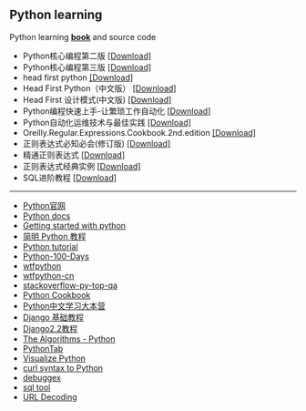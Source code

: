 ## Python learning
Python learning [**book**](/python/book) and source code
- Python核心编程第二版 [[Download]](/python/book/Python核心编程第二版.pdf)
- Python核心编程第三版 [[Download]](/python/book/Python核心编程第三版.pdf)
- head first python [[Download]](/python/book/head%20first%20python.pdf)
- Head First Python（中文版） [[Download]](/python/book/Head%20First%20Python（中文版）.pdf)
- Head First 设计模式(中文版) [[Download]](/python/book/Head%20First%20设计模式(中文版).pdf)
- Python编程快速上手-让繁琐工作自动化 [[Download]](/python/book/Python编程快速上手-让繁琐工作自动化.pdf)
- Python自动化运维技术与最佳实践 [[Download]](/python/book/Python自动化运维技术与最佳实践.pdf)
- Oreilly.Regular.Expressions.Cookbook.2nd.edition [[Download]](/python/book/Oreilly.Regular.Expressions.Cookbook.2nd.edition.pdf)
- 正则表达式必知必会(修订版) [[Download]](/python/book/正则表达式必知必会(修订版).pdf)
- 精通正则表达式 [[Download]](/python/book/精通正则表达式.pdf)
- 正则表达式经典实例 [[Download]](/python/book/正则表达式经典实例.pdf)
- SQL进阶教程 [[Download]](/python/book/SQL进阶教程.pdf)
---
- [Python官网](https://www.python.org/)
- [Python docs](https://docs.python.org/3/)
- [Getting started with python](https://www.cnblogs.com/vamei/tag/Python/)
- [简明 Python 教程](https://woodpecker.org.cn/abyteofpython_cn/chinese/index.html)
- [Python tutorial](https://www.liaoxuefeng.com/wiki/1016959663602400)
- [Python-100-Days](https://github.com/jackfrued/Python-100-Days)
- [wtfpython](https://github.com/satwikkansal/wtfpython)
- [wtfpython-cn](https://github.com/leisurelicht/wtfpython-cn)
- [stackoverflow-py-top-qa](https://github.com/wklken/stackoverflow-py-top-qa)
- [Python Cookbook](http://python3-cookbook.readthedocs.org/zh_CN/latest/)
- [Python中文学习大本营](http://www.pythondoc.com/)
- [Django 基础教程](https://code.ziqiangxuetang.com/django/django-tutorial.html)
- [Django2.2教程](http://www.liujiangblog.com/course/django/2)
- [The Algorithms - Python](https://github.com/TheAlgorithms/Python)
- [PythonTab](https://www.pythontab.com/)
- [Visualize Python](http://pythontutor.com/visualize.html#mode=edit)
- [curl syntax to Python](https://curl.trillworks.com/)
- [debuggex](https://www.debuggex.com/)
- [sql tool](https://tool.lu/sql/)
- [URL Decoding](https://ascii.cl/url-decoding.htm)


